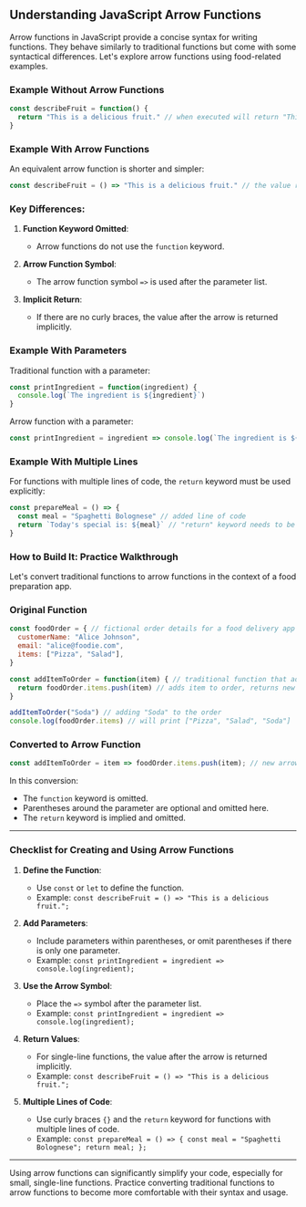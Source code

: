 ## Understanding JavaScript Arrow Functions

Arrow functions in JavaScript provide a concise syntax for writing functions. They behave similarly to traditional functions but come with some syntactical differences. Let's explore arrow functions using food-related examples.

### Example Without Arrow Functions

```javascript
const describeFruit = function() {
  return "This is a delicious fruit." // when executed will return "This is a delicious fruit."
}
```

### Example With Arrow Functions

An equivalent arrow function is shorter and simpler:

```javascript
const describeFruit = () => "This is a delicious fruit." // the value right after the arrow gets returned
```

### Key Differences:

1. **Function Keyword Omitted**:
   - Arrow functions do not use the `function` keyword.

2. **Arrow Function Symbol**:
   - The arrow function symbol `=>` is used after the parameter list.

3. **Implicit Return**:
   - If there are no curly braces, the value after the arrow is returned implicitly.

### Example With Parameters

Traditional function with a parameter:

```javascript
const printIngredient = function(ingredient) {
  console.log(`The ingredient is ${ingredient}`)
}
```

Arrow function with a parameter:

```javascript
const printIngredient = ingredient => console.log(`The ingredient is ${ingredient}`)
```

### Example With Multiple Lines

For functions with multiple lines of code, the `return` keyword must be used explicitly:

```javascript
const prepareMeal = () => {
  const meal = "Spaghetti Bolognese" // added line of code
  return `Today's special is: ${meal}` // "return" keyword needs to be included
}
```

### How to Build It: Practice Walkthrough

Let's convert traditional functions to arrow functions in the context of a food preparation app.

### Original Function

```javascript
const foodOrder = { // fictional order details for a food delivery app
  customerName: "Alice Johnson",
  email: "alice@foodie.com",
  items: ["Pizza", "Salad"],
}

const addItemToOrder = function(item) { // traditional function that adds item
  return foodOrder.items.push(item) // adds item to order, returns new array length
}

addItemToOrder("Soda") // adding "Soda" to the order
console.log(foodOrder.items) // will print ["Pizza", "Salad", "Soda"]
```

### Converted to Arrow Function

```javascript
const addItemToOrder = item => foodOrder.items.push(item); // new arrow function
```

In this conversion:
- The `function` keyword is omitted.
- Parentheses around the parameter are optional and omitted here.
- The `return` keyword is implied and omitted.

---

### Checklist for Creating and Using Arrow Functions

1. **Define the Function**:
   - Use `const` or `let` to define the function.
   - Example: `const describeFruit = () => "This is a delicious fruit.";`

2. **Add Parameters**:
   - Include parameters within parentheses, or omit parentheses if there is only one parameter.
   - Example: `const printIngredient = ingredient => console.log(ingredient);`

3. **Use the Arrow Symbol**:
   - Place the `=>` symbol after the parameter list.
   - Example: `const printIngredient = ingredient => console.log(ingredient);`

4. **Return Values**:
   - For single-line functions, the value after the arrow is returned implicitly.
   - Example: `const describeFruit = () => "This is a delicious fruit.";`

5. **Multiple Lines of Code**:
   - Use curly braces `{}` and the `return` keyword for functions with multiple lines of code.
   - Example: `const prepareMeal = () => { const meal = "Spaghetti Bolognese"; return meal; };`

---

Using arrow functions can significantly simplify your code, especially for small, single-line functions. Practice converting traditional functions to arrow functions to become more comfortable with their syntax and usage.

